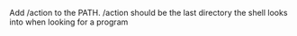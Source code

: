 Add /action to the PATH. /action should be the last directory the shell looks into when looking for a program
